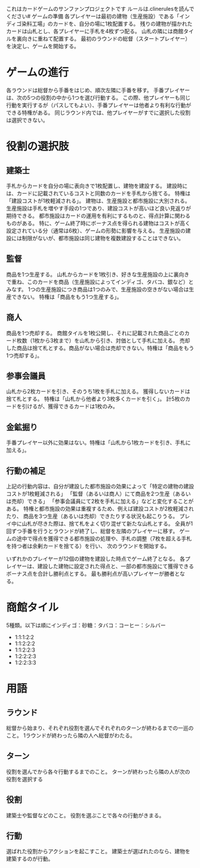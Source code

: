 これはカードゲームのサンファンプロジェクトです
ルールは.clinerulesを読んでください# ゲームの準備
各プレイヤーは最初の建物（生産施設）である「インディゴ染料工場」のカードを、自分の場に1枚配置する。
残りの建物が描かれたカードは山札とし、各プレイヤーに手札を4枚ずつ配る。
山札の隣には商館タイルを裏向きに重ねて配置する。
最初のラウンドの総督（スタートプレイヤー）を決定し、ゲームを開始する。

# ゲームの進行
各ラウンドは総督から手番をはじめ、順次左隣に手番を移す。
手番プレイヤーは、次の5つの役割の中から1つを選び行動する。
この際、他プレイヤーも同じ行動を実行するが（パスしてもよい）、手番プレイヤーは他者より有利な行動ができる特権がある。
同じラウンド内では、他プレイヤーがすでに選択した役割は選択できない。

# 役割の選択肢
## 建築士
手札からカードを自分の場に表向きで1枚配置し、建物を建設する。
建設時には、カードに記載されているコストと同数のカードを手札から捨てる。
特権は「建設コストが1枚軽減される」。
建物は、生産施設と都市施設に大別される。
生産施設は手札を増やす手段の1つであり、建設コストが高いほど良い見返りが期待できる。
都市施設はカードの運用を有利にするものと、得点計算に関わるものがある。
特に、ゲーム終了時にボーナス点を得られる建物はコストが高く設定されている分（通常は6枚）、ゲームの形勢に影響を与える。
生産施設の建設には制限がないが、都市施設は同じ建物を複数建設することはできない。

## 監督
商品を1つ生産する。
山札からカードを1枚引き、好きな生産施設の上に裏向きで重ね、このカードを商品（生産施設によってインディゴ、タバコ、銀など）とみなす。
1つの生産施設につき商品は1つのみで、生産施設の空きがない場合は生産できない。
特権は「商品をもう1つ生産する」。

## 商人
商品を1つ売却する。
商館タイルを1枚公開し、それに記載された商品ごとのカード枚数（1枚から3枚まで）を山札から引き、対価として手札に加える。
売却した商品は捨て札とする。商品がない場合は売却できない。特権は「商品をもう1つ売却する」。

## 参事会議員
山札から2枚カードを引き、そのうち1枚を手札に加える。
獲得しないカードは捨て札とする。
特権は「山札から他者より3枚多くカードを引く」。
計5枚のカードを引けるが、獲得できるカードは1枚のみ。

## 金鉱掘り
手番プレイヤー以外に効果はない。特権は「山札から1枚カードを引き、手札に加える」。

## 行動の補足
上記の行動内容は、自分が建設した都市施設の効果によって「特定の建物の建設コストが1枚軽減される」
「監督（あるいは商人）にて商品を2つ生産（あるいは売却）できる」
「参事会議員にて2枚を手札に加える」などと変化することがある。
特権と都市施設の効果は重複するため、例えば建設コストが2枚軽減されたり、
商品を3つ生産（あるいは売却）できたりする状況も起こりうる。
プレイ中に山札が尽きた際は、捨て札をよく切り混ぜて新たな山札とする。
全員が1回ずつ手番を行うとラウンドが終了し、総督を左隣のプレイヤーに移す。
ゲームの途中で得点を獲得できる都市施設の処理や、手札の調整（7枚を超える手札を持つ者は余剰カードを捨てる）を行い、
次のラウンドを開始する。

いずれかのプレイヤーが12個の建物を建設した時点でゲーム終了となる。
各プレイヤーは、建設した建物に設定された得点と、一部の都市施設にて獲得できるボーナス点を合計し勝利点とする。
最も勝利点が高いプレイヤーが勝者となる。

# 商館タイル
5種類。以下は順にインディゴ：砂糖：タバコ：コーヒー：シルバー
- 1:1:1:2:2
- 1:1:2:2:2
- 1:1:2:2:3
- 1:2:2:2:3
- 1:2:2:3:3

# 用語
## ラウンド
総督から始まり、それぞれ役割を選んでそれぞれのターンが終わるまでの一巡のこと。
1ラウンドが終わったら隣の人へ総督がわたる。

## ターン
役割を選んでから各々行動するまでのこと。
ターンが終わったら隣の人が次の役割を選択する

## 役割
建築士や監督などのこと。
役割を選ぶことで各々の行動がきまる。

## 行動
選ばれた役割からアクションを起こすこと。
建築士が選ばれたのなら、建物を建築するのが行動。
